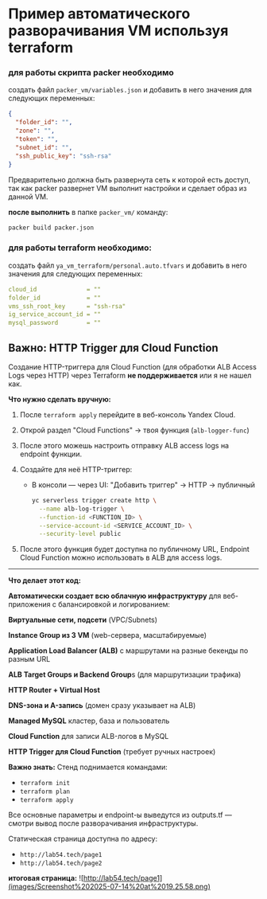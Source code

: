 # Пример автоматического разворачивания VM используя terraform

### для работы скрипта packer необходимо
создать файл `packer_vm/variables.json` и добавить в него значения для следующих переменных:
```json
{
  "folder_id": "",
  "zone": "",
  "token": "",
  "subnet_id": "",
  "ssh_public_key": "ssh-rsa"
}
```
Предварительно должна быть развернута сеть к которой есть доступ, так как packer развернет VM выполнит настройки и сделает образ из данной VM.

**после выполнить** в папке `packer_vm/` команду:

```bash
packer build packer.json
```

### для работы terraform необходимо:
создать файл `ya_vm_terraform/personal.auto.tfvars` и добавить в него значения для следующих переменных:
```yml
cloud_id              = ""
folder_id             = ""
vms_ssh_root_key      = "ssh-rsa"
ig_service_account_id = ""
mysql_password        = ""
```

## Важно: HTTP Trigger для Cloud Function

Создание HTTP-триггера для Cloud Function (для обработки ALB Access Logs через HTTP) через Terraform **не поддерживается** или я не нашел как.

**Что нужно сделать вручную:**

1. После `terraform apply` перейдите в веб-консоль Yandex Cloud.
2. Открой раздел "Cloud Functions" → твоя функция (`alb-logger-func`)
3. После этого можешь настроить отправку ALB access logs на endpoint функции.
4. Создайте для неё HTTP-триггер:
    - В консоли — через UI: "Добавить триггер" → HTTP → публичный

      ```sh
      yc serverless trigger create http \
        --name alb-log-trigger \
        --function-id <FUNCTION_ID> \
        --service-account-id <SERVICE_ACCOUNT_ID> \
        --security-level public
      ```

4. После этого функция будет доступна по публичному URL, Endpoint Cloud Function можно использовать в ALB для access logs.

---
**Что делает этот код:**

**Автоматически создает всю облачную инфраструктуру** для веб-приложения с балансировкой и логированием:

**Виртуальные сети, подсети** (VPC/Subnets)

**Instance Group из 3 VM** (web-сервера, масштабируемые)

**Application Load Balancer (ALB)** с маршрутами на разные бекенды по разным URL

**ALB Target Groups и Backend Group**s (для маршрутизации трафика)

**HTTP Router + Virtual Host**

**DNS-зона и A-запись** (домен сразу указывает на ALB)

**Managed MySQL** кластер, база и пользователь

**Cloud Function** для записи ALB-логов в MySQL

**HTTP Trigger для Cloud Function** (требует ручных настроек)

**Важно знать:**
Стенд поднимается командами:
- `terraform init`
- `terraform plan`
- `terraform apply`

Все основные параметры и endpoint-ы выведутся из outputs.tf — смотри вывод после разворачивания инфраструктуры.

Статическая страница доступна по адресу:
- `http://lab54.tech/page1`
- `http://lab54.tech/page2`


**итоговая страница:**
![http://lab54.tech/page1](images/Screenshot%202025-07-14%20at%2019.25.58.png)
